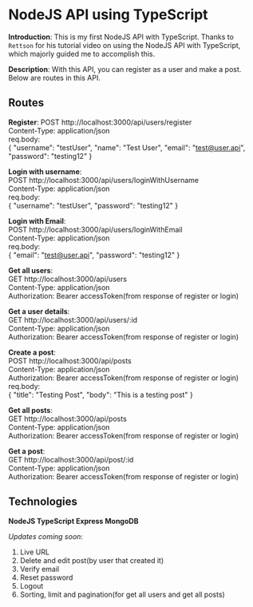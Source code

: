 # NodeJS API using TypeScript

**Introduction**: This is my first NodeJS API with TypeScript. Thanks to `Rettson` for his tutorial video on using the NodeJS API with TypeScript, which majorly
guided me to accomplish this.

**Description**: With this API, you can register as a user and make a post. Below are routes in this API.

## Routes
**Register**: 
POST http://localhost:3000/api/users/register  
Content-Type: application/json  
req.body:  
{
    "username": "testUser",
    "name": "Test User",
    "email": "test@user.api",
    "password": "testing12"
}

**Login with username**:  
POST http://localhost:3000/api/users/loginWithUsername  
Content-Type: application/json  
req.body:  
{
    "username": "testUser",
    "password": "testing12"
}

**Login with Email**:  
POST http://localhost:3000/api/users/loginWithEmail  
Content-Type: application/json  
req.body:  
{
    "email": "test@user.api",
    "password": "testing12"
}

**Get all users**:  
GET http://localhost:3000/api/users  
Content-Type: application/json  
Authorization: Bearer accessToken(from response of register or login)  

**Get a user details**:  
GET http://localhost:3000/api/users/:id  
Content-Type: application/json  
Authorization: Bearer accessToken(from response of register or login)  

**Create a post**:  
POST  http://localhost:3000/api/posts  
Content-Type: application/json  
Authorization: Bearer accessToken(from response of register or login)  
req.body:  
{
    "title": "Testing Post",
    "body": "This is a testing post"
}

**Get all posts**:  
GET   http://localhost:3000/api/posts  
Content-Type: application/json  
Authorization: Bearer accessToken(from response of register or login)  

**Get a post**:  
GET   http://localhost:3000/api/post/:id  
Content-Type: application/json  
Authorization: Bearer accessToken(from response of register or login)  

## Technologies
**NodeJS TypeScript Express MongoDB**

*Updates coming soon*: 
1. Live URL 
2. Delete and edit post(by user that created it) 
3. Verify email 
4. Reset password 
5. Logout
6. Sorting, limit and pagination(for get all users and get all posts)


